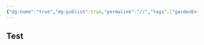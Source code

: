```yaml
---
{"dg-home":"true","dg-publish":true,"permalink":"//","tags":["gardenEntry"],"dgPassFrontmatter":true}
---
```


## Test
